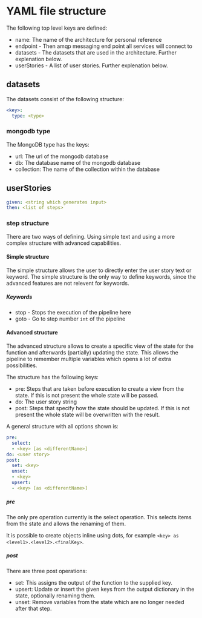 # YAML file structure
The following top level keys are defined:
- name: The name of the architecture for personal reference
- endpoint - Then amqp messaging end point all services will connect to
- datasets - The datasets that are used in the architecture. Further explenation below.
- userStories - A list of user stories. Further explenation below.


## datasets
The datasets consist of the following structure:
```yaml
<key>:
  type: <type>
```

### mongodb type
The MongoDB type has the keys:
- url: The url of the mongodb database
- db: The database name of the mongodb database
- collection: The name of the collection within the database

## userStories
```yaml
given: <string which generates input>
then: <list of steps>
```

### step structure
There are two ways of defining. Using simple text and using a more complex structure with advanced capabilities.

#### Simple structure
The simple structure allows the user to directly enter the user story text or keyword. The simple structure is the only way to define keywords, since the advanced features are not relevent for keywords.

##### Keywords
- stop - Stops the execution of the pipeline here
- goto <int> - Go to step number `int` of the pipeline

#### Advanced structure
The advanced structure allows to create a specific view of the state for the function and afterwards (partially) updating the state. This allows the pipeline to remember multiple variables which opens a lot of extra possibilities.

The structure has the following keys:
- pre: Steps that are taken before execution to create a view from the state. If this is not present the whole state will be passed.
- do: The user story string
- post: Steps that specify how the state should be updated. If this is not present the whole state will be overwritten with the result.

A general structure with all options shown is:
```yaml
pre:
  select:
  - <key> [as <differentName>]
do: <user story>
post:
  set: <key>
  unset:
  - <key>
  upsert:
  - <key> [as <differentName>]
```

##### pre
The only pre operation currently is the select operation. This selects items from the state and allows the renaming of them.

It is possible to create objects inline using dots, for example `<key> as <level1>.<level2>.<finalKey>`.

##### post
There are three post operations:
- set: This assigns the output of the function to the supplied key.
- upsert: Update or insert the given keys from the output dictionary in the state, optionally renaming them.
- unset: Remove variables from the state which are no longer needed after that step.
